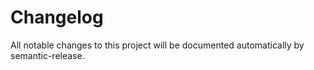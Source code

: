 # Changelog

All notable changes to this project will be documented automatically by semantic-release.
